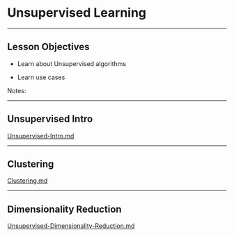 # Unsupervised Learning

---

## Lesson Objectives


 * Learn about Unsupervised algorithms

 * Learn use cases

Notes:


---

## Unsupervised Intro

[Unsupervised-Intro.md](Unsupervised-Intro.md)

---


## Clustering

[Clustering.md](Clustering.md)

---

## Dimensionality Reduction

[Unsupervised-Dimensionality-Reduction.md](Unsupervised-Dimensionality-Reduction.md)
